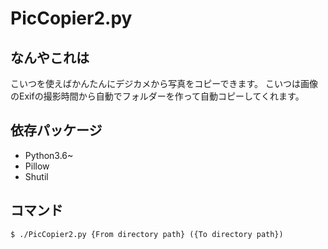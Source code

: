 # PicCopier2.py

## なんやこれは
こいつを使えばかんたんにデジカメから写真をコピーできます。
こいつは画像のExifの撮影時間から自動でフォルダーを作って自動コピーしてくれます。

## 依存パッケージ
- Python3.6~
- Pillow
- Shutil

## コマンド
`$ ./PicCopier2.py {From directory path} ({To directory path})`
